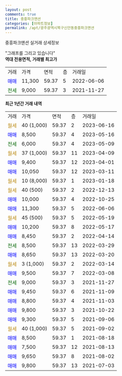 ```yaml
---
layout: post
comments: true
title: 중흥파크맨션
categories: [아파트정보]
permalink: /apt/광주광역시북구신안동중흥파크맨션
---
```


중흥파크맨션 실거래 상세정보

<script type="text/javascript">
  google.charts.load('current', {'packages':['line', 'corechart']});
  google.charts.setOnLoadCallback(drawChart);

  function drawChart() {
    var data = new google.visualization.DataTable();
    data.addColumn('date', '거래일');
    data.addColumn('number', "매매");
    data.addColumn('number', "전세");
    data.addColumn('number', "전매");

    data.addRows([[new Date(Date.parse("2023-06-16")), null, null, null], [new Date(Date.parse("2023-05-16")), 8500, null, null], [new Date(Date.parse("2023-05-09")), null, 6000, null], [new Date(Date.parse("2023-04-09")), null, null, null], [new Date(Date.parse("2023-04-01")), 9400, null, null], [new Date(Date.parse("2023-03-11")), 10050, null, null], [new Date(Date.parse("2023-01-18")), null, null, null], [new Date(Date.parse("2022-12-13")), null, null, null], [new Date(Date.parse("2022-10-25")), 10000, null, null], [new Date(Date.parse("2022-06-06")), 11300, null, null], [new Date(Date.parse("2022-05-19")), null, null, null], [new Date(Date.parse("2022-05-17")), 10200, null, null], [new Date(Date.parse("2022-04-14")), 8450, null, null], [new Date(Date.parse("2022-03-29")), null, 8500, null], [new Date(Date.parse("2022-03-20")), 8650, null, null], [new Date(Date.parse("2022-03-14")), null, null, null], [new Date(Date.parse("2022-03-08")), 9500, null, null], [new Date(Date.parse("2021-11-27")), null, 9000, null], [new Date(Date.parse("2021-11-09")), 9450, null, null], [new Date(Date.parse("2021-11-03")), 8800, null, null], [new Date(Date.parse("2021-10-22")), 9800, null, null], [new Date(Date.parse("2021-09-06")), 9300, null, null], [new Date(Date.parse("2021-09-02")), null, null, null], [new Date(Date.parse("2021-08-18")), 8500, null, null], [new Date(Date.parse("2021-08-13")), 7500, null, null], [new Date(Date.parse("2021-08-02")), 9650, null, null], [new Date(Date.parse("2021-07-03")), 9800, null, null]]);

    var options = {
      hAxis: {
        format: 'yyyy/MM/dd'
      },    
      lineWidth: 0,
      pointsVisible: true,    
      title: '최근 1년간 유형별 실거래가 분포',
      legend: { position: 'bottom' }
    };

    var formatter = new google.visualization.NumberFormat({pattern:'###,###'} );
    formatter.format(data, 1);
    formatter.format(data, 2);
    
    setTimeout(function() {
        var chart = new google.visualization.LineChart(document.getElementById('columnchart_material'));
        chart.draw(data, (options));
        document.getElementById('loading').style.display = 'none';
    }, 200);
  }
</script>


<div id="loading" style="z-index:20; display: block; margin-left: 0px">"그래프를 그리고 있습니다"</div>
<div id="columnchart_material" style="width: 95%; margin-left: 0px; display: block"></div>
<!-- contents start -->
<b>역대 전용면적, 거래별 최고가</b>
<table class="sortable">
    <tr>
      <td>거래</td>
      <td>가격</td>
      <td>면적</td>
      <td>층</td>
      <td>거래일</td>
    </tr>
        <tr>
          <td><a style="color: blue">매매</a></td>
          <td>11,300</td>
          <td>59.37</td>
          <td>5</td>
          <td>2022-06-06</td>
        </tr>        
        <tr>
              <td><a style="color: darkgreen">전세</a></td>
              <td>9,000</td>
              <td>59.37</td>
              <td>3</td>
              <td>2021-11-27</td>
            </tr>        
    
</table>

<b>최근 1년간 거래 내역</b>

<table class="sortable">
    <tr>
      <td>거래</td>
      <td>가격</td>
      <td>면적</td>
      <td>층</td>
      <td>거래일</td>
    </tr>
    <tr>
      <td><a style="color: darkgoldenrod">월세</a></td>
      <td>40 (1,000)</td>
      <td>59.37</td>
      <td>2</td>
      <td>2023-06-16</td>
    </tr>          <tr>
      <td><a style="color: blue">매매</a></td>
      <td>8,500</td>
      <td>59.37</td>
      <td>4</td>
      <td>2023-05-16</td>
    </tr>          <tr>
      <td><a style="color: darkgreen">전세</a></td>
      <td>6,000</td>
      <td>59.37</td>
      <td>4</td>
      <td>2023-05-09</td>
    </tr>          <tr>
      <td><a style="color: darkgoldenrod">월세</a></td>
      <td>37 (1,000)</td>
      <td>59.37</td>
      <td>11</td>
      <td>2023-04-09</td>
    </tr>          <tr>
      <td><a style="color: blue">매매</a></td>
      <td>9,400</td>
      <td>59.37</td>
      <td>12</td>
      <td>2023-04-01</td>
    </tr>          <tr>
      <td><a style="color: blue">매매</a></td>
      <td>10,050</td>
      <td>59.37</td>
      <td>12</td>
      <td>2023-03-11</td>
    </tr>          <tr>
      <td><a style="color: darkgoldenrod">월세</a></td>
      <td>10 (8,000)</td>
      <td>59.37</td>
      <td>1</td>
      <td>2023-01-18</td>
    </tr>          <tr>
      <td><a style="color: darkgoldenrod">월세</a></td>
      <td>40 (500)</td>
      <td>59.37</td>
      <td>2</td>
      <td>2022-12-13</td>
    </tr>          <tr>
      <td><a style="color: blue">매매</a></td>
      <td>10,000</td>
      <td>59.37</td>
      <td>4</td>
      <td>2022-10-25</td>
    </tr>          <tr>
      <td><a style="color: blue">매매</a></td>
      <td>11,300</td>
      <td>59.37</td>
      <td>5</td>
      <td>2022-06-06</td>
    </tr>          <tr>
      <td><a style="color: darkgoldenrod">월세</a></td>
      <td>45 (500)</td>
      <td>59.37</td>
      <td>5</td>
      <td>2022-05-19</td>
    </tr>          <tr>
      <td><a style="color: blue">매매</a></td>
      <td>10,200</td>
      <td>59.37</td>
      <td>8</td>
      <td>2022-05-17</td>
    </tr>          <tr>
      <td><a style="color: blue">매매</a></td>
      <td>8,450</td>
      <td>59.37</td>
      <td>2</td>
      <td>2022-04-14</td>
    </tr>          <tr>
      <td><a style="color: darkgreen">전세</a></td>
      <td>8,500</td>
      <td>59.37</td>
      <td>13</td>
      <td>2022-03-29</td>
    </tr>          <tr>
      <td><a style="color: blue">매매</a></td>
      <td>8,650</td>
      <td>59.37</td>
      <td>13</td>
      <td>2022-03-20</td>
    </tr>          <tr>
      <td><a style="color: darkgoldenrod">월세</a></td>
      <td>3 (1,000)</td>
      <td>59.37</td>
      <td>2</td>
      <td>2022-03-14</td>
    </tr>          <tr>
      <td><a style="color: blue">매매</a></td>
      <td>9,500</td>
      <td>59.37</td>
      <td>7</td>
      <td>2022-03-08</td>
    </tr>          <tr>
      <td><a style="color: darkgreen">전세</a></td>
      <td>9,000</td>
      <td>59.37</td>
      <td>3</td>
      <td>2021-11-27</td>
    </tr>          <tr>
      <td><a style="color: blue">매매</a></td>
      <td>9,450</td>
      <td>59.37</td>
      <td>6</td>
      <td>2021-11-09</td>
    </tr>          <tr>
      <td><a style="color: blue">매매</a></td>
      <td>8,800</td>
      <td>59.37</td>
      <td>4</td>
      <td>2021-11-03</td>
    </tr>          <tr>
      <td><a style="color: blue">매매</a></td>
      <td>9,800</td>
      <td>59.37</td>
      <td>3</td>
      <td>2021-10-22</td>
    </tr>          <tr>
      <td><a style="color: blue">매매</a></td>
      <td>9,300</td>
      <td>59.37</td>
      <td>5</td>
      <td>2021-09-06</td>
    </tr>          <tr>
      <td><a style="color: darkgoldenrod">월세</a></td>
      <td>40 (1,000)</td>
      <td>59.37</td>
      <td>5</td>
      <td>2021-09-02</td>
    </tr>          <tr>
      <td><a style="color: blue">매매</a></td>
      <td>8,500</td>
      <td>59.37</td>
      <td>1</td>
      <td>2021-08-18</td>
    </tr>          <tr>
      <td><a style="color: blue">매매</a></td>
      <td>7,500</td>
      <td>59.37</td>
      <td>12</td>
      <td>2021-08-13</td>
    </tr>          <tr>
      <td><a style="color: blue">매매</a></td>
      <td>9,650</td>
      <td>59.37</td>
      <td>8</td>
      <td>2021-08-02</td>
    </tr>          <tr>
      <td><a style="color: blue">매매</a></td>
      <td>9,800</td>
      <td>59.37</td>
      <td>13</td>
      <td>2021-07-03</td>
    </tr>      </table>
<!-- contents end -->    

